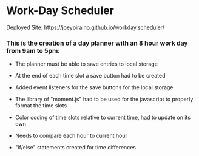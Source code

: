 # Work-Day Scheduler

Deployed Site: https://joeypiraino.github.io/workday.scheduler/

### This is the creation of a day planner with an 8 hour work day from 9am to 5pm:

* The planner must be able to save entries to local storage

* At the end of each time slot a save button had to be created

* Added event listeners for the save buttons for the local storage

* The library of "moment.js" had to be used for the javascript to properly format the time slots

* Color coding of time slots relative to current time, had to update on its own

* Needs to compare each hour to current hour

* "if/else" statements created for time differences
